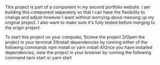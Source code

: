 This project is part of a component in my second portfolio website. I am building this component separately so that I can have the flexibility to change and adjust however I want without worrying about messing up my original project. I also want to make sure it's fully tested before merging to the origin project. 

To start this project on your computer, 
1)clone the project
2)Open the project in your terminal 
3)Install dependencies by running either of the following commands
	 npm install
	or
	yarn install
4)Once you have installed dependencies, view the project in your browser by running the following command
	npm start
	or
	yarn start
